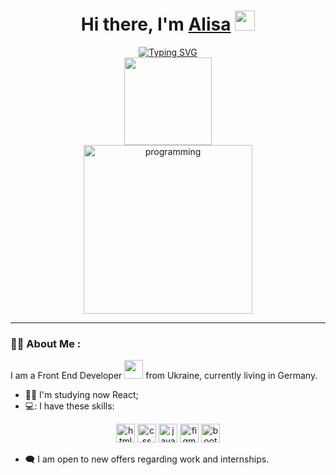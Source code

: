 <h1 align="center">Hi there, I'm <a href="" target="_blank">Alisa</a> 
<img src="https://github.com/blackcater/blackcater/raw/main/images/Hi.gif" height="32"/></h1>
<div align="center">
 <a href="https://git.io/typing-svg"><img src="https://readme-typing-svg.herokuapp.com?font=Fira+Code&weight=600&size=25&pause=1000&color=1E5EC6&width=553&lines=Front-end+Web+Developer+from+Germany" alt="Typing SVG" /></a>
</div>
<div align="center">
  <img src="https://komarev.com/ghpvc/?username=Alisa-Popovuch&style=flat-square&color=blue" alt="" width="140px"/>
</div>
<div align="center">
  <img src="https://media2.giphy.com/media/v1.Y2lkPTc5MGI3NjExMDVmMnFuaDk5YXJxNHRjYzhxdDMxbjlwbTJhc3lhM2UxNDc1cTU4MSZlcD12MV9pbnRlcm5hbF9naWZfYnlfaWQmY3Q9Zw/L1R1tvI9svkIWwpVYr/giphy.webp" width="270px" alt="programming"/>
</div>

---

### :woman_technologist: About Me :
I am a Front End Developer <img src="https://media.giphy.com/media/WUlplcMpOCEmTGBtBW/giphy.gif" width="30"> from Ukraine, currently living in Germany.
- :woman_student: I'm studying now React;
- 💻: I have these skills:
 <div align="center">
   <img src="https://simpleicons.org/icons/html5.svg" alt="html" width="30px"/>
  <img src="https://simpleicons.org/icons/css3.svg" alt="css" width="30px"/>
  <img src="https://simpleicons.org/icons/javascript.svg" alt="java script" width="30px"/>
  <img src="https://simpleicons.org/icons/figma.svg" alt="figma" width="30px"/>
  <img src="https://simpleicons.org/icons/bootstrap.svg" alt="bootstrap" width="30px"/>
</div>

- :left_speech_bubble: I am open to new offers regarding work and internships.



